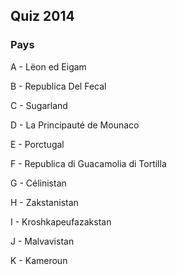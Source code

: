 ## Quiz 2014

### Pays

A - Lëon ed Eigam

B - Republica Del Fecal

C - Sugarland

D - La Principauté de Mounaco

E - Porctugal

F - Republica di Guacamolia di Tortilla

G - Célinistan

H - Zakstanistan

I - Kroshkapeufazakstan 

J - Malvavistan

K - Kameroun
